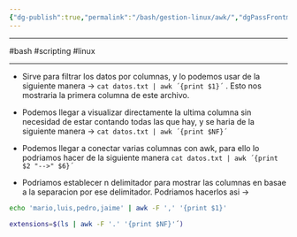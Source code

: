 ```yaml
---
{"dg-publish":true,"permalink":"/bash/gestion-linux/awk/","dgPassFrontmatter":true}
---
```



------------------
#bash #scripting #linux 

-----------------

- Sirve para filtrar los datos por columnas, y lo podemos usar de la siguiente manera 
   -> `cat datos.txt | awk ´{print $1}´` . Esto nos mostraria la primera columna de este archivo.

- Podemos llegar a visualizar directamente la ultima columna sin necesidad de estar contando todas las que hay, y se haria de la siguiente manera ->  `cat datos.txt | awk ´{print $NF}´`
- Podemos llegar a conectar varias columnas con awk, para ello lo podriamos hacer de la siguiente manera ``cat datos.txt | awk ´{print $2 "-->" $6}´``
- Podriamos establecer n delimitador para mostrar las columnas en basae a la separacion por ese delimitador. Podriamos hacerlos asi -> 
```bash
echo 'mario,luis,pedro,jaime' | awk -F ',' '{print $1}'
```

```bash
extensions=$(ls | awk -F '.' '{print $NF}'´)
```
